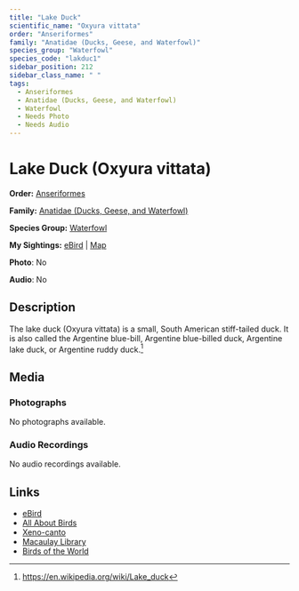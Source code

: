 ```yaml
---
title: "Lake Duck"
scientific_name: "Oxyura vittata"
order: "Anseriformes"
family: "Anatidae (Ducks, Geese, and Waterfowl)"
species_group: "Waterfowl"
species_code: "lakduc1"
sidebar_position: 212
sidebar_class_name: " "
tags: 
  - Anseriformes
  - Anatidae (Ducks, Geese, and Waterfowl)
  - Waterfowl
  - Needs Photo
  - Needs Audio
---
```


# Lake Duck (Oxyura vittata)

**Order:** [Anseriformes](/tags/anseriformes)

**Family:** [Anatidae (Ducks, Geese, and Waterfowl)](/tags/anatidae-ducks-geese-and-waterfowl)

**Species Group:** [Waterfowl](/tags/waterfowl)

**My Sightings:** [eBird](https://ebird.org/lifelist?r=world&time=life&spp=lakduc1) | [Map](/map?species_code=lakduc1)

**Photo**: No 

**Audio**: No

## Description
The lake duck (Oxyura vittata) is a small, South American stiff-tailed duck. It is also called the Argentine blue-bill, Argentine blue-billed duck, Argentine lake duck, or Argentine ruddy duck.[^1]

[^1]: https://en.wikipedia.org/wiki/Lake_duck

## Media
### Photographs
No photographs available.

### Audio Recordings
No audio recordings available.

## Links
* [eBird](https://ebird.org/species/lakduc1) 
* [All About Birds](https://www.allaboutbirds.org/guide/lakduc1) 
* [Xeno-canto](https://www.xeno-canto.org/species/oxyura-vittata) 
* [Macaulay Library](https://search.macaulaylibrary.org/catalog?taxonCode=lakduc1&sort=rating_rank_desc)
* [Birds of the World](https://birdsoftheworld.org/bow/species/lakduc1)
